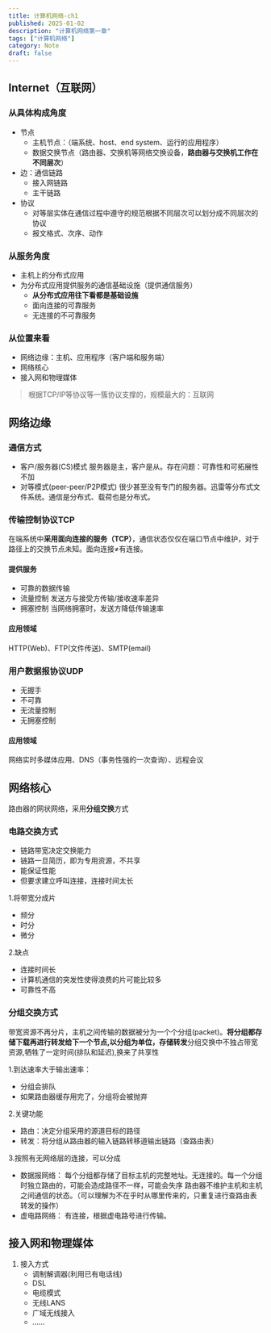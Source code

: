 ```yaml
---
title: 计算机网络-ch1
published: 2025-01-02
description: "计算机网络第一章"
tags: ["计算机网络"]
category: Note
draft: false
---
```

## Internet（互联网）
### 从具体构成角度
- 节点
  + 主机节点：（端系统、host、end system、运行的应用程序）
  + 数据交换节点（路由器、交换机等网络交换设备，**路由器与交换机工作在不同层次**）
- 边：通信链路
  + 接入网链路
  + 主干链路
- 协议
  + 对等层实体在通信过程中遵守的规范根据不同层次可以划分成不同层次的协议
  + 报文格式、次序、动作
### 从服务角度
- 主机上的分布式应用
- 为分布式应用提供服务的通信基础设施（提供通信服务）
  + **从分布式应用往下看都是基础设施**
  + 面向连接的可靠服务
  + 无连接的不可靠服务
### 从位置来看
- 网络边缘：主机、应用程序（客户端和服务端）
- 网络核心
- 接入网和物理媒体
>根据TCP/IP等协议等一簇协议支撑的，规模最大的：互联网

## 网络边缘
### 通信方式
  + 客户/服务器(CS)模式
    服务器是主，客户是从。存在问题：可靠性和可拓展性不加
  + 对等模式(peer-peer/P2P模式)
    很少甚至没有专门的服务器。迅雷等分布式文件系统。通信是分布式、载荷也是分布式。
### 传输控制协议TCP
在端系统中**采用面向连接的服务（TCP）**，通信状态仅仅在端口节点中维护，对于路径上的交换节点未知。面向连接$\neq$有连接。
#### 提供服务
- 可靠的数据传输
- 流量控制
    发送方与接受方传输/接收速率差异
- 拥塞控制
    当网络拥塞时，发送方降低传输速率
#### 应用领域
HTTP(Web)、FTP(文件传送)、SMTP(email)

### 用户数据报协议UDP
- 无握手
- 不可靠
- 无流量控制
- 无拥塞控制
#### 应用领域
网络实时多媒体应用、DNS（事务性强的一次查询）、远程会议

## 网络核心
路由器的网状网络，采用**分组交换**方式
### 电路交换方式

- 链路带宽决定交换能力
- 链路一旦简历，即为专用资源，不共享
- 能保证性能
- 但要求建立呼叫连接，连接时间太长

1.将带宽分成片
  - 频分
  - 时分
  - 微分

2.缺点
  - 连接时间长 
  - 计算机通信的突发性使得浪费的片可能比较多
  - 可靠性不高

### 分组交换方式
带宽资源不再分片，主机之间传输的数据被分为一个个分组(packet)。**将分组都存储下载再进行转发给下一个节点,以分组为单位，存储转发**分组交换中不独占带宽资源,牺牲了一定时间(排队和延迟),换来了共享性

1.到达速率大于输出速率：
  - 分组会排队
  - 如果路由器缓存用完了，分组将会被抛弃

2.关键功能
  - 路由：决定分组采用的源道目标的路径
  - 转发：将分组从路由器的输入链路转移道输出链路（查路由表）

3.按照有无网络层的连接，可以分成
  - 数据报网络：
    每个分组都存储了目标主机的完整地址。无连接的。每一个分组时独立路由的，可能会造成路径不一样，可能会失序
    路由器不维护主机和主机之间通信的状态。（可以理解为不在乎时从哪里传来的，只重复进行查路由表转发的操作）
  - 虚电路网络：
    有连接，根据虚电路号进行传输。

## 接入网和物理媒体
1. 接入方式
   - 调制解调器(利用已有电话线)
   - DSL
   - 电缆模式
   - 无线LANS
   - 广域无线接入
   - ......
  
